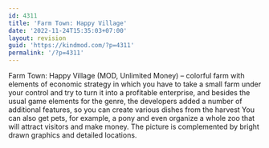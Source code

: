 ```yaml
---
id: 4311
title: 'Farm Town: Happy Village'
date: '2022-11-24T15:35:03+07:00'
layout: revision
guid: 'https://kindmod.com/?p=4311'
permalink: '/?p=4311'
---
```


Farm Town: Happy Village (MOD, Unlimited Money) – colorful farm with elements of economic strategy in which you have to take a small farm under your control and try to turn it into a profitable enterprise, and besides the usual game elements for the genre, the developers added a number of additional features, so you can create various dishes from the harvest You can also get pets, for example, a pony and even organize a whole zoo that will attract visitors and make money. The picture is complemented by bright drawn graphics and detailed locations.